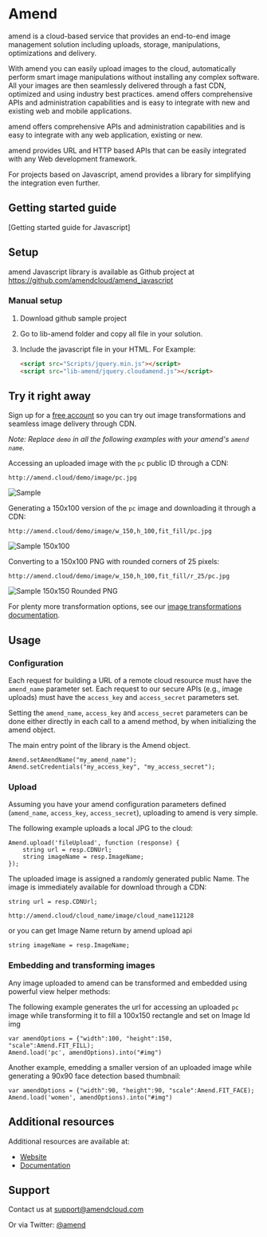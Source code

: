 Amend
==========

amend is a cloud-based service that provides an end-to-end image management solution including uploads, storage, manipulations, optimizations and delivery.

With amend you can easily upload images to the cloud, automatically perform smart image manipulations without installing any complex software. All your images are then seamlessly delivered through a fast CDN, optimized and using industry best practices. amend offers comprehensive APIs and administration capabilities and is easy to integrate with new and existing web and mobile applications.

amend offers comprehensive APIs and administration capabilities and is easy to integrate with any web application, existing or new.

amend provides URL and HTTP based APIs that can be easily integrated with any Web development framework. 

For projects based on Javascript, amend provides a library for simplifying the integration even further.

## Getting started guide
[Getting started guide for Javascript]

## Setup ######################################################################

amend Javascript library is available as Github project at https://github.com/amendcloud/amend_javascript

### Manual setup

1. Download github sample project
2. Go to lib-amend folder and copy all file in your solution.
3. Include the javascript file in your HTML. For Example:

	```html
	<script src="Scripts/jquery.min.js"></script>
    <script src="lib-amend/jquery.cloudamend.js"></script>
	```
	
## Try it right away

Sign up for a [free account](http://developer.amendcloud.com/Register) so you can try out image transformations and seamless image delivery through CDN.

*Note: Replace `demo` in all the following examples with your amend's `amend name`.*  

Accessing an uploaded image with the `pc` public ID through a CDN:

    http://amend.cloud/demo/image/pc.jpg

![Sample](http://amend.cloud/demo/image/w_300/pc.jpg "Sample")

Generating a 150x100 version of the `pc` image and downloading it through a CDN:

    http://amend.cloud/demo/image/w_150,h_100,fit_fill/pc.jpg

![Sample 150x100](http://amend.cloud/demo/image/w_150,h_100,fit_fill/pc.jpg "Sample 150x100")

Converting to a 150x100 PNG with rounded corners of 25 pixels: 

    http://amend.cloud/demo/image/w_150,h_100,fit_fill/r_25/pc.jpg

![Sample 150x150 Rounded PNG](http://amend.cloud/demo/image/w_150,h_100,fit_fill/r_25/pc.jpg "Sample 150x150 Rounded PNG")

For plenty more transformation options, see our [image transformations documentation](http://amend.com/documentation/image_transformations).
 
## Usage

### Configuration

Each request for building a URL of a remote cloud resource must have the `amend_name` parameter set. 
Each request to our secure APIs (e.g., image uploads) must have the `access_key` and `access_secret` parameters set. 


Setting the `amend_name`, `access_key` and `access_secret` parameters can be done either directly in each call to a amend  method, 
by when initializing the amend object.

The main entry point of the library is the Amend object.

	Amend.setAmendName("my_amend_name");
	Amend.setCredentials("my_access_key", "my_access_secret");


### Upload

Assuming you have your amend configuration parameters defined (`amend_name`, `access_key`, `access_secret`), uploading to amend is very simple.
    
The following example uploads a local JPG to the cloud: 
 
	Amend.upload('fileUpload', function (response) {
		string url = resp.CDNUrl;
		string imageName = resp.ImageName;
	});
	
	    
The uploaded image is assigned a randomly generated public Name. The image is immediately available for download through a CDN:

    string url = resp.CDNUrl;
        
    http://amend.cloud/cloud_name/image/cloud_name112128
	
or you can get Image Name return by amend upload api

	string imageName = resp.ImageName;
	
### Embedding and transforming images

Any image uploaded to amend can be transformed and embedded using powerful view helper methods:

The following example generates the url for accessing an uploaded `pc` image while transforming it to fill a 100x150 rectangle and set on Image Id img

	var amendOptions = {"width":100, "height":150, "scale":Amend.FIT_FILL);
	Amend.load('pc', amendOptions).into("#img")

Another example, emedding a smaller version of an uploaded image while generating a 90x90 face detection based thumbnail: 

	var amendOptions = {"width":90, "height":90, "scale":Amend.FIT_FACE);
	Amend.load('women', amendOptions).into("#img")
	  
  
## Additional resources

Additional resources are available at:

* [Website](http://amendcloud.com)
* [Documentation](http://amendcloud.com/documentation.html)

## Support

Contact us at [support@amendcloud.com](mailto:support@amendcloud.com)

Or via Twitter: [@amend](https://twitter.com/#!/amendcloud)